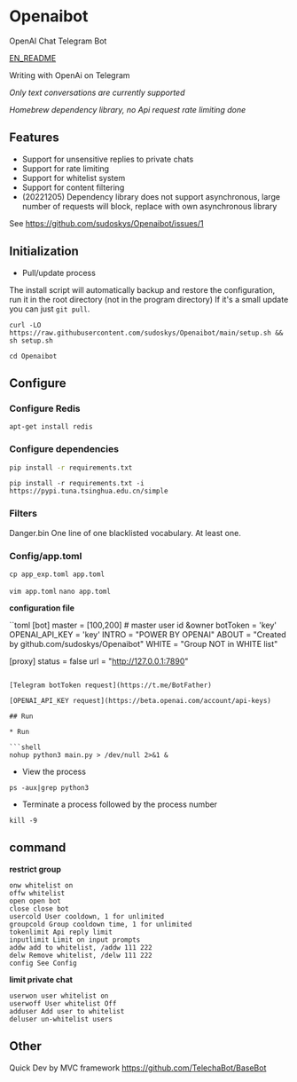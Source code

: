 # Openaibot

OpenAI Chat Telegram Bot

[EN_README](https://github.com/sudoskys/Openaibot/blob/main/README.EN.md)

Writing with OpenAi on Telegram

*Only text conversations are currently supported*

*Homebrew dependency library, no Api request rate limiting done*

## Features

* Support for unsensitive replies to private chats
* Support for rate limiting
* Support for whitelist system
* Support for content filtering
* (20221205) Dependency library does not support asynchronous, large number of requests will block, replace with own asynchronous library

See https://github.com/sudoskys/Openaibot/issues/1

## Initialization

* Pull/update process

The install script will automatically backup and restore the configuration, run it in the root directory (not in the program directory)
If it's a small update you can just ``git pull``.

```shell
curl -LO https://raw.githubusercontent.com/sudoskys/Openaibot/main/setup.sh && sh setup.sh
```

``cd Openaibot``

## Configure

### Configure Redis

```shell
apt-get install redis
```

### Configure dependencies

```bash
pip install -r requirements.txt
```

``pip install -r requirements.txt -i https://pypi.tuna.tsinghua.edu.cn/simple``

### Filters

Danger.bin One line of one blacklisted vocabulary. At least one.

### Config/app.toml

`cp app_exp.toml app.toml`

`vim app.toml`
`nano app.toml`

**configuration file**

``toml
[bot]
master = [100,200] # master user id &owner
botToken = 'key'
OPENAI_API_KEY = 'key'
INTRO = "POWER BY OPENAI"
ABOUT = "Created by github.com/sudoskys/Openaibot"
WHITE = "Group NOT in WHITE list"

[proxy]
status = false
url = "http://127.0.0.1:7890"
```

[Telegram botToken request](https://t.me/BotFather)

[OPENAI_API_KEY request](https://beta.openai.com/account/api-keys)

## Run

* Run

```shell
nohup python3 main.py > /dev/null 2>&1 & 
```

* View the process

```shell
ps -aux|grep python3
```

* Terminate a process
  followed by the process number

```shell
kill -9  
```

## command

**restrict group**

```
onw whitelist on
offw whitelist
open open bot
close close bot
usercold User cooldown, 1 for unlimited
groupcold Group cooldown time, 1 for unlimited
tokenlimit Api reply limit
inputlimit Limit on input prompts
addw add to whitelist, /addw 111 222
delw Remove whitelist, /delw 111 222
config See Config
```

**limit private chat**

```
userwon user whitelist on
userwoff User whitelist Off
adduser Add user to whitelist
deluser un-whitelist users
```

## Other

Quick Dev by MVC framework https://github.com/TelechaBot/BaseBot

